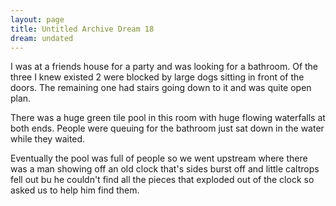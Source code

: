 ```yaml
---
layout: page
title: Untitled Archive Dream 18
dream: undated
---
```


I was at a friends <!-- JM RM SM --> house for a party and was looking for a bathroom. Of the three I knew existed 2 were blocked by large dogs sitting in front of the doors. The remaining one had stairs going down to it and was quite open plan.

There was a huge green tile pool in this room with huge flowing waterfalls at both ends. People were queuing for the bathroom just sat down in the water while they waited.

Eventually the pool was full of people so we went upstream where there was a man showing off an old clock that's sides burst off and little caltrops fell out bu he couldn't find all the pieces that exploded out of the clock so asked us to help him find them.